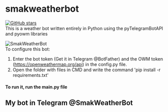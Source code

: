 # smakweatherbot
[![GitHub stars](https://img.shields.io/github/stars/smaknomercy/smakweatherbot?color=green&label=Stars&style=plastic)](https://github.com/smaknomercy/smakweatherbot/stargazers) <br>
This is a weather bot written entirely in Python using the pyTelegramBotAPI and pyowm libraries

![SmakWeatherBot](https://user-images.githubusercontent.com/60614340/122526933-83498b80-d023-11eb-8d58-18404973cdab.png) <br>
To configure this bot:
1. Enter the bot token (Get it in Telegram @BotFather) and the OWM token (https://openweathermap.org/api) in the config.py file.<br>
2. Open the folder with files in CMD and write the command 'pip install -r requirements.txt'

#### To run it, run the main.py file

## My bot in Telegram @SmakWeatherBot

